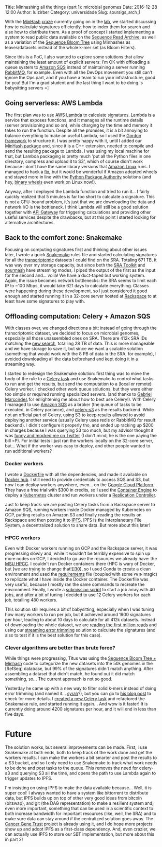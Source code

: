 Title: Minhashing all the things (part 1): microbial genomes
Date: 2016-12-28 12:00
Author: luizirber
Category: universidade
Slug: soursigs_arch_1

With the [MinHash][0] [craze][1] currently going on in the [lab][2],
we started discussing how to calculate signatures efficiently,
how to index them for search and also how to distribute them.
As a proof of concept I started implementing a system to read public data available on the [Sequence Read Archive][3],
as well as a variation of the [Sequence Bloom Tree][4] using Minhashes as leaves/datasets instead of the whole k-mer set (as Bloom Filters).

Since this is a PoC,
I also wanted to explore some solutions that allow maintaining the least amount of explicit servers:
I'm OK with offloading a queue system to [Amazon SQS][5] instead of maintaining a server running [RabbitMQ][6],
for example.
Even with all the DevOps movement you still can't ignore the Ops part,
and if you have a team to run your infrastructure,
good for you!
But I'm a grad student and the last thing I want to be doing is babysitting servers =]

## Going serverless: AWS Lambda

The first plan was to use [AWS Lambda][7] to calculate signatures.
Lambda is a service that exposes functions,
and it manages all the runtime details (server provisioning and so on),
while charging by the time and memory it takes to run the function.
Despite all the promises,
it is a bit annoying to balance everything to make an useful Lambda,
so I used the [Gordon framework][8] to structure it.
I was pretty happy with it,
until I added our [MinHash package][9] and,
since it is a C++ extension,
needed to compile and send the resulting package to Lambda.
I was using my local machine for that,
but Lambda packaging is pretty much 'put all the Python files in one directory,
compress and upload it to S3',
which of course didn't work because I don't have the same library versions that [Amazon Linux][10] runs.
I managed to hack a [fix][11],
but it would be wonderful if Amazon adopted wheels and stayed more in line with the [Python Package Authority][12] solutions
(and hey, [binary wheels][13] even work on Linux now!).

Anyway,
after I deployed the Lambda function and tried to run it...
I fairly quickly realized that 5 minutes is far too short to calculate a signature.
This is not a CPU-bound problem,
it's just that we are downloading the data and network I/O is the bottleneck.
I think Lambda will still be a good solution together with [API Gateway][14]
for triggering calculations and providing other useful services despite the drawbacks,
but at this point I started looking for alternative architectures.

## Back to the comfort zone: Snakemake

Focusing on computing signatures first and thinking about other issues later,
I wrote a quick [Snakemake][15] rules file and started calculating signatures
for all the [transcriptomic][16] datasets I could find on the SRA.
Totaling 671 TB,
it was way over my storage capacity,
but since both the [SRA Toolkit][17] and [sourmash][9] have streaming modes,
I piped the output of the first as the input for the second and... voila!
We have a duct-taped but working system.
Again,
the issue becomes network bottlenecks:
the SRA seems to limit each IP to ~100 Mbps,
it would take 621 days to calculate everything.
Classes were happening during these development,
so I just considered it good enough and started running it in a 32-core server hosted at [Rackspace][22]
to at least have some signatures to play with.

## Offloading computation: Celery + Amazon SQS

With classes over,
we changed directions a bit:
instead of going through the transcriptomic dataset,
we decided to focus on microbial genomes,
especially all those unassembled ones on SRA.
There are 412k SRA IDs matching the [new search][32],
totalling 28 TB of data.
This is more manageable and we have storage to save it,
but since we want a scalable solution (something that would work with the 8 PB of data in the SRA,
for example),
I avoided downloading all the data beforehand and kept doing it in a streaming way.

I started to redesign the Snakemake solution:
first thing was to move the body of the rule to a [Celery task][18]
and use Snakemake to control what tasks to run and get the results,
but send the computation to a (local or remote) Celery worker.
I checked other work queue solutions,
but they were either too simple or required running specialized servers.
(and thanks to [Gabriel Marcondes][41] for enlightening me about how to best
use Celery!).
With Celery I managed to use [Amazon SQS][5] as a broker
(the queue of tasks to be executed,
in Celery parlance),
and [celery-s3][20] as the results backend.
While not an official part of Celery,
using S3 to keep results allowed to avoid deploying another service
(usually Celery uses redis or RabbitMQ for result backend).
I didn't configure it properly tho,
and ended up racking up \$200 in charges because I was querying S3 too much,
but my advisor thought it was [funny and mocked me on Twitter][21] (I don't mind,
he is the one paying the bill =P).
For initial tests I just ran the workers locally on the 32-core server,
but... What if the worker was easy to deploy,
and other people wanted to run additional workers?

### Docker workers

I wrote a [Dockerfile][23] with all the dependencies,
and made it available on [Docker hub][24].
I still need to provide credentials to access SQS and S3,
but now I can deploy workers anywhere,
even... on the [Google Cloud Platform][25].
They have a free trial with \$300 in credits,
so I used the [Container Engine][26] to deploy a [Kubernetes][19] cluster and run
workers under a [Replication Controller][27].

Just to keep track: we are posting Celery tasks from a Rackspace server
to Amazon SQS,
running workers inside Docker managed by Kubernetes on GCP,
putting results on Amazon S3
and finally reading the results on Rackspace and then posting it to [IPFS][28].
IPFS is the Interplanetary File System,
a decentralized solution to share data.
But more about this later!

### HPCC workers

Even with Docker workers running on GCP and the Rackspace server,
it was progressing slowly and,
while it wouldn't be terribly expensive to spin up more nodes on GCP,
I decided to go use the resources we already have:
the [MSU HPCC][29].
I couldn't run Docker containers there (HPC is wary of Docker,
but [we are trying to change that!]][30]),
so I used Conda to create a clean environment and used the [requirements][31]
file (coupled with some `PATH` magic) to replicate what I have inside the Docker container.
The Dockerfile was very useful,
because I mostly ran the same commands to recreate the environment.
Finally,
I wrote a [submission script][40] to start a job array with 40 jobs,
and after a bit of tuning I decided to use 12 Celery workers for each job,
totalling 480 workers.

This solution still requires a bit of babysitting,
especially when I was tuning how many workers to run per job,
but it achieved around 1600 signatures per hour,
leading to about 10 days to calculate for all 412k datasets.
Instead of downloading the whole dataset,
we are [reading the first million reads][34] and using our [streaming error trimming][33]
solution to calculate the signatures
(and also to test if it is the best solution for this case).

### Clever algorithms are better than brute force?

While things were progressing,
Titus was using the [Sequence Bloom Tree + Minhash][37] code to categorize the new datasets into the 50k genomes in the [RefSeq] database,
but 99\% of the signatures didn't match anything.
After assembling a dataset that didn't match,
he found out it did match something,
so... The current approach is not so good.

Yesterday he came up with a new way to filter solid k-mers instead of doing
error trimming (and named it... [syrah][35]?),
but you can go to [his blog post][36] to check for more details.
I [created a new Celery task][38] and refactored the Snakemake rule,
and started running it again...
And wow is it faster!
It is currently doing around 4200 signatures per hour,
and it will end in less than five days.

# Future

The solution works,
but several improvements can be made.
First,
I use Snakemake at both ends,
both to keep track of the work done and get the workers results.
I can make the workers a bit smarter and post the results to a S3 bucket,
and so I only need to use Snakemake to track what work needs to be done and post tasks to the queue.
This removes the need for celery-s3 and querying S3 all the time,
and opens the path to use Lambda again to trigger updates to IPFS.

I'm insisting on using IPFS to make the data available because...
Well, it is super cool!
I always wanted to have a system like bittorrent to distribute data,
but IPFS builds up on top of other very good ideas from bitcoin (bitswap),
and git (the DAG representation) to make a resilient system and,
even more important,
something that can be used in a scientific context to both increase bandwidth for important resources (like, well, the SRA)
and to make sure data can stay around if the centralized solution goes away.
The [Cancer Gene Trust][39] project is already using it,
and I do hope more projects show up and adopt IPFS as a first-class dependency.
And,
even crazier,
we can actually use IPFS to store our SBT implementation,
but more about this in part 2!

[0]: http://ivory.idyll.org/blog/2016-sourmash-sbt.html
[1]: http://ivory.idyll.org/blog/2016-sourmash-sbt-more.html
[2]: http://ivory.idyll.org/lab/
[3]: https://www.ncbi.nlm.nih.gov/sra
[4]: https://www.cs.cmu.edu/~ckingsf/software/bloomtree/
[5]: https://aws.amazon.com/sqs/
[6]: https://www.rabbitmq.com/
[7]: https://aws.amazon.com/lambda/
[8]: https://gordon.readthedocs.io/en/latest/
[9]: https://github.com/dib-lab/sourmash
[10]: https://aws.amazon.com/amazon-linux-ami/
[11]: https://github.com/jorgebastida/gordon/compare/master...luizirber:refactor/python_package
[12]: https://packaging.python.org/
[13]: https://www.python.org/dev/peps/pep-0513/
[14]: https://aws.amazon.com/api-gateway/
[15]: https://bitbucket.org/snakemake/snakemake/wiki/Home
[16]: https://github.com/luizirber/soursigs/blob/6c6acf6429cec2e2e4a076dfc32adbf27fab1eed/Snakefile#L81
[17]: https://github.com/ncbi/sra-tools
[18]: http://docs.celeryproject.org/en/latest/userguide/tasks.html
[19]: http://kubernetes.io/
[20]: https://github.com/robgolding/celery-s3
[21]: https://twitter.com/ctitusbrown/status/812003429535006721
[22]: https://www.rackspace.com/openstack/public
[23]: https://github.com/luizirber/soursigs/blob/6c6acf6429cec2e2e4a076dfc32adbf27fab1eed/Dockerfile
[24]: https://hub.docker.com/r/luizirber/soursigs/tags/
[25]: https://cloud.google.com/
[26]: https://cloud.google.com/container-engine/
[27]: http://kubernetes.io/docs/user-guide/replication-controller/
[28]: https://ipfs.io/ipns/minhash.oxli.org/microbial/
[29]: https://wiki.hpcc.msu.edu/
[30]: https://github.com/NERSC/2016-11-14-sc16-Container-Tutorial
[31]: https://github.com/luizirber/soursigs/blob/a049cbc5733adbcffaaf91e176bbcda43763ed23/requirements.txt
[32]: https://github.com/luizirber/soursigs/blob/a049cbc5733adbcffaaf91e176bbcda43763ed23/Snakefile#L71
[33]: https://peerj.com/preprints/890/
[34]: https://github.com/luizirber/soursigs/blob/a049cbc5733adbcffaaf91e176bbcda43763ed23/soursigs/tasks.py#L15
[35]: https://github.com/dib-lab/syrah
[36]: ?????
[37]: https://github.com/dib-lab/sourmash/pull/45
[38]: https://github.com/luizirber/soursigs/blob/a049cbc5733adbcffaaf91e176bbcda43763ed23/soursigs/tasks.py#L34
[39]: https://github.com/ga4gh/cgtd
[40]: https://github.com/luizirber/soursigs/blob/a049cbc5733adbcffaaf91e176bbcda43763ed23/submit
[41]: http://ggmarcondes.com
